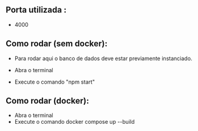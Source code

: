 ## Porta utilizada :
- 4000
## Como rodar (sem docker):

- Para rodar aqui o banco de dados deve estar previamente instanciado.

- Abra o terminal

- Execute o comando "npm start"

## Como rodar (docker):

- Abra o terminal
- Execute o comando docker compose up --build